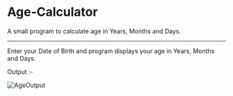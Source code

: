 # Age-Calculator
A small program to calculate age in Years, Months and Days.

------------

Enter your Date of Birth and program displays your age in Years, Months and Days.

Output :- 


![AgeOutput](https://user-images.githubusercontent.com/86361080/233977387-b8a5be9b-32a4-440f-bc72-77cc070c2a3d.png)
